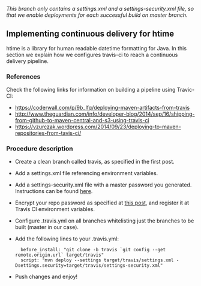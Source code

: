 *This branch only contains a settings.xml and a settings-security.xml file, so that we enable deployments for each successful build on master branch.*

## Implementing continuous delivery for htime
htime is a library for human readable datetime formatting for Java.
In this section we explain how we configures travis-ci to reach a continuous delivery pipeline.


### References
Check the following links for information on building a pipeline using Travic-CI:
* https://coderwall.com/p/9b_lfq/deploying-maven-artifacts-from-travis
* http://www.theguardian.com/info/developer-blog/2014/sep/16/shipping-from-github-to-maven-central-and-s3-using-travis-ci
* https://vzurczak.wordpress.com/2014/09/23/deploying-to-maven-repositories-from-tavis-ci/


### Procedure description
* Create a clean branch called travis, as specified in the first post.
* Add a settings.xml file referencing environment variables.
* Add a settings-security.xml file with a master password you generated. Instructions can be found [here](https://maven.apache.org/guides/mini/guide-encryption.html).
* Encrypt your repo password as specified at [this post](https://maven.apache.org/guides/mini/guide-encryption.html), and register it at Travis CI environment variables.
* Configure .travis.yml on all branches whitelisting just the branches to be built (master in our case).
* Add the following lines to your .travis.yml:

        before_install: "git clone -b travis `git config --get remote.origin.url` target/travis"
        script: "mvn deploy --settings target/travis/settings.xml -Dsettings.security=target/travis/settings-security.xml"

* Push changes and enjoy!
